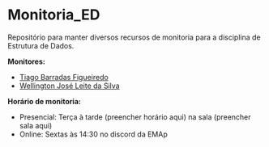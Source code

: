 # Monitoria_ED
Repositório para manter diversos recursos de monitoria para a disciplina de Estrutura de Dados.

**Monitores:**
- [Tiago Barradas Figueiredo](https://github.com/barrafas)
- [Wellington José Leite da Silva](https://github.com/wellington36)

**Horário de monitoria:**
- Presencial: Terça à tarde (preencher horário aqui) na sala (preencher sala aqui)
- Online: Sextas às 14:30 no discord da EMAp
